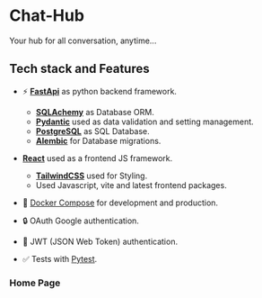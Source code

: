 # Chat-Hub

Your hub for all conversation, anytime...

## Tech stack and Features

- ⚡ [**FastApi**](https://fastapi.tiangolo.com/) as python backend framework.
  
    - [**SQLAchemy**](https://www.sqlalchemy.org/) as Database ORM.
    - [**Pydantic**](https://docs.pydantic.dev/latest/) used as data validation and setting management.
    - [**PostgreSQL**](https://www.postgresql.org) as SQL Database.
    - [**Alembic**](https://alembic.sqlalchemy.org/en/latest/) for Database migrations.
 
- [**React**](https://react.dev/) used as a frontend JS framework.

    - [**TailwindCSS**](https://tailwindcss.com/) used for Styling.
    - Used Javascript, vite and latest frontend packages.
 
- 🐋 [Docker Compose](https://www.docker.com) for development and production.
- 🔒 OAuth Google authentication.
- 🔑 JWT (JSON Web Token) authentication.
- ✅ Tests with [Pytest](https://pytest.org).

### Home Page
